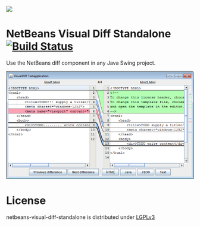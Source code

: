 [![](https://jitpack.io/v/nbauma109/netbeans-visual-diff-standalone.svg)](https://jitpack.io/#nbauma109/netbeans-visual-diff-standalone)

NetBeans Visual Diff Standalone [![Build Status](http://ci.cismet.de/buildStatus/icon?job=netbeans-visual-diff-standalone)](https://ci.cismet.de/job/netbeans-visual-diff-standalone/)
===============================

Use the NetBeans diff component in any Java Swing project.

![Visual Diff](/screenshots/diff-in-swing-app.png?raw=true "Visual Diff")

License
=======

netbeans-visual-diff-standalone is distributed under [LGPLv3](https://github.com/cismet/netbeans-visual-diff-standalone/blob/dev/LICENSE)
